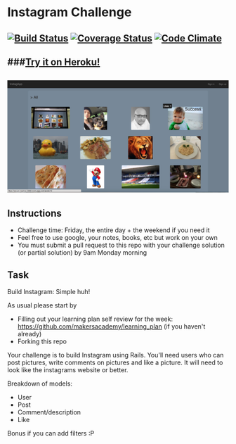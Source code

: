 Instagram Challenge
===================

[![Build Status](https://travis-ci.org/armi1189/instagram-challenge.svg?branch=master)](https://travis-ci.org/armi1189/instagram-challenge) [![Coverage Status](https://coveralls.io/repos/armi1189/instagram-challenge/badge.svg)](https://coveralls.io/r/armi1189/instagram-challenge) [![Code Climate](https://codeclimate.com/github/armi1189/instagram-challenge/badges/gpa.svg)](https://codeclimate.com/github/armi1189/instagram-challenge)
-------
###[Try it on Heroku!](https://secure-reaches-2288.herokuapp.com)
-------
![InstagApp Home](https://github.com/armi1189/instagram-challenge/blob/master/public/img/inst1.jpg)
-------
Instructions
-------
* Challenge time: Friday, the entire day + the weekend if you need it
* Feel free to use google, your notes, books, etc but work on your own
* You must submit a pull request to this repo with your challenge solution (or partial solution) by 9am Monday morning

Task
-----

Build Instagram: Simple huh!

As usual please start by

* Filling out your learning plan self review for the week: https://github.com/makersacademy/learning_plan (if you haven't already)
* Forking this repo

Your challenge is to build Instagram using Rails. You'll need users who can post pictures, write comments on pictures and like a picture. It will need to look like the instagrams website or better. 

Breakdown of models:
- User
- Post
- Comment/description
- Like

Bonus if you can add filters :P 
